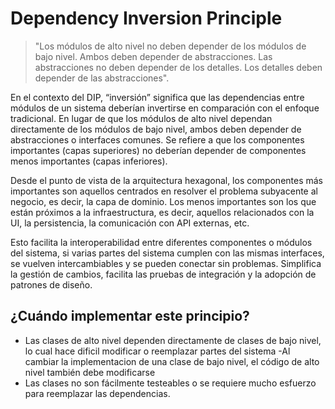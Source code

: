 # Dependency Inversion Principle

> "Los módulos de alto nivel no deben depender de los módulos de bajo nivel. Ambos deben depender de abstracciones. Las abstracciones no deben depender de los detalles. Los detalles deben depender de las abstracciones".

En el contexto del DIP, “inversión” significa que las dependencias entre módulos de un sistema deberían invertirse en comparación con el enfoque tradicional. En lugar de que los módulos de alto nivel dependan directamente de los módulos de bajo nivel, ambos deben depender de abstracciones o interfaces comunes. Se refiere a que los componentes importantes (capas superiores) no deberían depender de componentes menos importantes (capas inferiores).

Desde el punto de vista de la arquitectura hexagonal, los componentes más importantes son aquellos centrados en resolver el problema subyacente al negocio, es decir, la capa de dominio. Los menos importantes son los que están próximos a la infraestructura, es decir, aquellos relacionados con la UI, la persistencia, la comunicación con API externas, etc.

Esto facilita la interoperabilidad entre diferentes componentes o módulos del sistema, si varias partes del sistema cumplen con las mismas interfaces, se vuelven intercambiables y se pueden conectar sin problemas. Simplifica la gestión de cambios, facilita las pruebas de integración y la adopción de patrones de diseño.

## ¿Cuándo implementar este principio?

- Las clases de alto nivel dependen directamente de clases de bajo nivel, lo cual hace dificil modificar o reemplazar partes del sistema
  -Al cambiar la implementacion de una clase de bajo nivel, el código de alto nivel también debe modificarse
- Las clases no son fácilmente testeables o se requiere mucho esfuerzo para reemplazar las dependencias.
